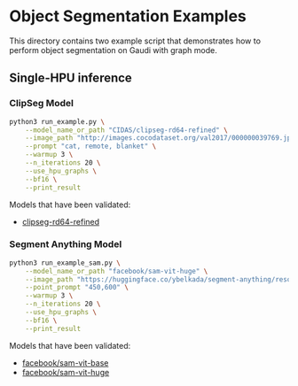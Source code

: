 <!---
Copyright 2024 The HuggingFace Team. All rights reserved.
Licensed under the Apache License, Version 2.0 (the "License");
you may not use this file except in compliance with the License.
You may obtain a copy of the License at
    http://www.apache.org/licenses/LICENSE-2.0
Unless required by applicable law or agreed to in writing, software
distributed under the License is distributed on an "AS IS" BASIS,
WITHOUT WARRANTIES OR CONDITIONS OF ANY KIND, either express or implied.
See the License for the specific language governing permissions and
limitations under the License.
-->

# Object Segmentation Examples

This directory contains two example script that demonstrates how to perform object segmentation on Gaudi with graph mode.

## Single-HPU inference

### ClipSeg Model

```bash
python3 run_example.py \
    --model_name_or_path "CIDAS/clipseg-rd64-refined" \
    --image_path "http://images.cocodataset.org/val2017/000000039769.jpg" \
    --prompt "cat, remote, blanket" \
    --warmup 3 \
    --n_iterations 20 \
    --use_hpu_graphs \
    --bf16 \
    --print_result
```
Models that have been validated:
  - [clipseg-rd64-refined ](https://huggingface.co/CIDAS/clipseg-rd64-refined)

### Segment Anything Model

```bash
python3 run_example_sam.py \
    --model_name_or_path "facebook/sam-vit-huge" \
    --image_path "https://huggingface.co/ybelkada/segment-anything/resolve/main/assets/car.png" \
    --point_prompt "450,600" \
    --warmup 3 \
    --n_iterations 20 \
    --use_hpu_graphs \
    --bf16 \
    --print_result
```
Models that have been validated:
  - [facebook/sam-vit-base](https://huggingface.co/facebook/sam-vit-base)
  - [facebook/sam-vit-huge](https://huggingface.co/facebook/sam-vit-huge)